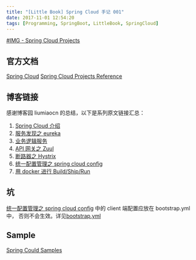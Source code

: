 ```yaml
---
title: "[Little Book] Spring Cloud 手记 001"
date: 2017-11-01 12:54:20
tags: [Programming, SpringBoot, LittleBook, SpringCloud]
---
```

[#IMG - Spring Cloud Projects](http://wx3.sinaimg.cn/mw690/897b1cc3ly1fl2qyqm1hgj20pk0cttco.jpg)
## 官方文档

[Spring Cloud](http://projects.spring.io/spring-cloud/)
[Spring Cloud Projects Reference](http://projects.spring.io/spring-cloud/spring-cloud.html)

## 博客链接
感谢博客园 liumiaocn 的总结，以下是系列原文链接汇总：

1. [Spring Cloud 介绍](http://blog.csdn.net/liumiaocn/article/details/53868315)
1. [服务发现之 eureka](http://blog.csdn.net/liumiaocn/article/details/53886164)
1. [业务逻辑服务](http://blog.csdn.net/liumiaocn/article/details/53922951)
1. [API 网关之 Zuul](http://blog.csdn.net/liumiaocn/article/details/53941354)
1. [断路器之 Hystrix](http://blog.csdn.net/liumiaocn/article/details/54015221)
1. [统一配置管理之 spring cloud config](http://blog.csdn.net/liumiaocn/article/details/54309866)
1. [用 docker 进行 Build/Ship/Run](http://blog.csdn.net/liumiaocn/article/details/54611891)

## 坑
[统一配置管理之 spring cloud config](http://blog.csdn.net/liumiaocn/article/details/54309866) 中的 client 端配置应放在 bootstrap.yml 中，
否则不会生效。详见[bootstrap.yml](https://bitbucket.org/prometheus-imp/spring-cloud-service-user/src/855e47813969185decfa96df70de3ab0b18568d4/src/main/resources/bootstrap.yml?at=master&fileviewer=file-view-default)


## Sample
[Spring Could Samples](https://bitbucket.org/account/user/prometheus-imp/projects/CLOUD)

